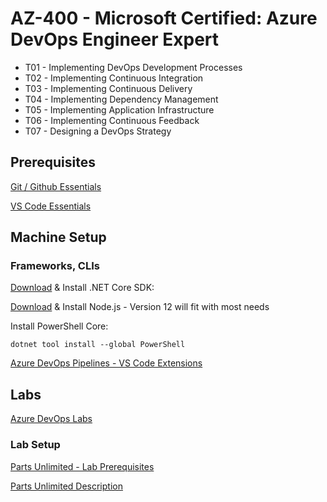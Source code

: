 # AZ-400 - Microsoft Certified: Azure DevOps Engineer Expert

- T01 - Implementing DevOps Development Processes
- T02 - Implementing Continuous Integration
- T03 - Implementing Continuous Delivery
- T04 - Implementing Dependency Management
- T05 - Implementing Application Infrastructure
- T06 - Implementing Continuous Feedback
- T07 - Designing a DevOps Strategy

## Prerequisites

[Git / Github Essentials](/Prerequisites/Git/readme.md)

[VS Code Essentials](/Prerequisites/VSCode/readme.md)

## Machine Setup

### Frameworks, CLIs

[Download](https://dotnet.microsoft.com/download) & Install .NET Core SDK:

[Download](https://nodejs.org/en/) & Install Node.js - Version 12 will fit with most needs

Install PowerShell Core:

```
dotnet tool install --global PowerShell
```

[Azure DevOps Pipelines - VS Code Extensions](https://marketplace.visualstudio.com/items?itemName=ms-azure-devops.azure-pipelines)

## Labs

[Azure DevOps Labs](https://www.azuredevopslabs.com/labs/azuredevops/)

### Lab Setup

[Parts Unlimited - Lab Prerequisites](https://azuredevopslabs.com/labs/azuredevops/prereq/)

[Parts Unlimited Description](https://microsoft.github.io/PartsUnlimited/)
